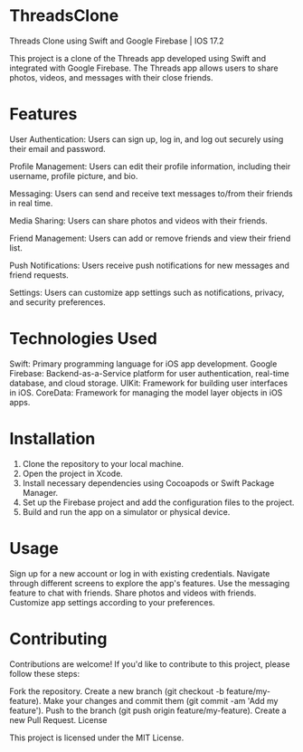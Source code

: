 # ThreadsClone
Threads Clone using Swift and Google Firebase | IOS 17.2

This project is a clone of the Threads app developed using Swift and integrated with Google Firebase. The Threads app allows users to share photos, videos, and messages with their close friends.

# Features

User Authentication: 
Users can sign up, log in, and log out securely using their email and password.

Profile Management: 
Users can edit their profile information, including their username, profile picture, and bio.

Messaging: 
Users can send and receive text messages to/from their friends in real time.

Media Sharing: 
Users can share photos and videos with their friends.

Friend Management: 
Users can add or remove friends and view their friend list.

Push Notifications: 
Users receive push notifications for new messages and friend requests.

Settings: 
Users can customize app settings such as notifications, privacy, and security preferences.

# Technologies Used

Swift: Primary programming language for iOS app development.
Google Firebase: Backend-as-a-Service platform for user authentication, real-time database, and cloud storage.
UIKit: Framework for building user interfaces in iOS.
CoreData: Framework for managing the model layer objects in iOS apps.

# Installation

1. Clone the repository to your local machine.
2. Open the project in Xcode.
3. Install necessary dependencies using Cocoapods or Swift Package Manager.
4. Set up the Firebase project and add the configuration files to the project.
5. Build and run the app on a simulator or physical device.

# Usage

Sign up for a new account or log in with existing credentials.
Navigate through different screens to explore the app's features.
Use the messaging feature to chat with friends.
Share photos and videos with friends.
Customize app settings according to your preferences.

# Contributing

Contributions are welcome! If you'd like to contribute to this project, please follow these steps:

Fork the repository.
Create a new branch (git checkout -b feature/my-feature).
Make your changes and commit them (git commit -am 'Add my feature').
Push to the branch (git push origin feature/my-feature).
Create a new Pull Request.
License

This project is licensed under the MIT License.
